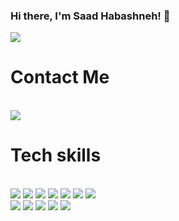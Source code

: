 ### Hi there, I'm Saad Habashneh! 👋

<!--
**SaadHabashneh/SaadHabashneh** is a ✨ _special_ ✨ repository because its `README.md` (this file) appears on your GitHub profile.

Here are some ideas to get you started:

- 🔭 I’m currently working on ...
- 🌱 I’m currently learning ...
- 👯 I’m looking to collaborate on ...
- 🤔 I’m looking for help with ...
- 💬 Ask me about ...
- 📫 How to reach me: ...
- 😄 Pronouns: ...
- ⚡ Fun fact: ...
-->

<img src="https://res.cloudinary.com/practicaldev/image/fetch/s--sNXjzc6P--/c_limit%2Cf_auto%2Cfl_progressive%2Cq_66%2Cw_880/https://media1.tenor.com/images/0c34272909ee2a4db5606a014082312b/tenor.gif%3Fitemid%3D15828752">

<h1>Contact Me</h1><br/>
<a href="https://www.linkedin.com/in/saadhabashneh/">
<img src="https://img.shields.io/badge/Linkedin-%23039BE5.svg?&style=for-the-badge&logo=Linkedin&logoColor=white"></a>

<h1>Tech skills</h1> 
    <br/>
    <span>
   <img src="https://img.shields.io/badge/HTML5-E34F26?style=for-the-badge&logo=html5&logoColor=white">
   <img src="https://img.shields.io/badge/CSS3-1572B6?style=for-the-badge&logo=css3&logoColor=white">
   <img src="https://img.shields.io/badge/JavaScript-323330?style=for-the-badge&logo=javascript&logoColor=F7DF1E">
   <img src="https://img.shields.io/badge/jQuery-0769AD?style=for-the-badge&logo=jquery&logoColor=white">
   <img src="https://img.shields.io/badge/React-20232A?style=for-the-badge&logo=react&logoColor=61DAFB">
   <img src="https://img.shields.io/badge/Redux-593D88?style=for-the-badge&logo=redux&logoColor=white">
   <img src="https://img.shields.io/badge/Tailwind_CSS-38B2AC?style=for-the-badge&logo=tailwind-css&logoColor=white">
     <br/>
   <img src="https://img.shields.io/badge/Node.js-339933?style=for-the-badge&logo=nodedotjs&logoColor=white">
   <img src='https://img.shields.io/badge/Express.js-000000?style=for-the-badge&logo=express&logoColor=white'/>
   <img src="https://img.shields.io/badge/MongoDB-4EA94B?style=for-the-badge&logo=mongodb&logoColor=white">
   <img src="https://img.shields.io/badge/PostgreSQL-316192?style=for-the-badge&logo=postgresql&logoColor=white">
   <img src="https://img.shields.io/badge/Socket.io-010101?&style=for-the-badge&logo=Socket.io&logoColor=white">
